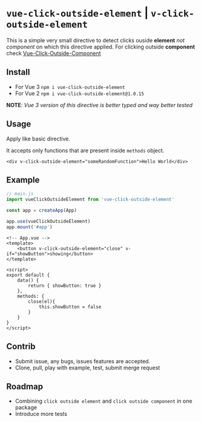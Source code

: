 # `vue-click-outside-element` | `v-click-outside-element`
This is a simple very small directive to detect clicks ouside **element** _not component_ on which this directive applied. For clicking outside **component** check [Vue-Click-Outside-Component](https://github.com/ColdHandz/Vue-Click-Outside-Component)

## Install
* For Vue 3 `npm i vue-click-outside-element`
* For Vue 2 `npm i vue-click-outside-element@1.0.15`

**NOTE**: _Vue 3 version of this directive is better typed and way better tested_

## Usage

Apply like basic directive.

It accepts only functions that are present inside `methods` object.

`<div v-click-outside-element="someRandomFunction">Hello World</div>`

## Example

```js
// main.js
import vueClickOutsideElement from 'vue-click-outside-element'

const app = createApp(App)

app.use(vueClickOutsideElement)
app.mount('#app')
```

```vue
<!-- App.vue -->
<template>
    <button v-click-outside-element="close" v-if="showButton">showing</button>
</template>

<script>
export default {
    data() {
        return { showButton: true }
    },
    methods: {
        close(el){
            this.showButton = false
        }
    }
}
</script>
```

## Contrib

* Submit issue, any bugs, issues features are accepted.
* Clone, pull, play with example, test, submit merge request

## Roadmap

* Combining `click outside element` and `click outside component` in one package
* Introduce more tests
